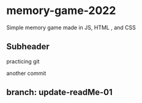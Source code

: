 # memory-game-2022
Simple memory game made in JS, HTML , and CSS

## Subheader

practicing git 

another commit 


## branch: update-readMe-01